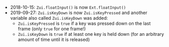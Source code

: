 * 2018-10-15: `Zui.floatInput()` is now `Ext.floatInput()`
* 2019-09-27: `Zui.isKeyDown` is now `Zui.isKeyPressed` and another variable also called `Zui.isKeyDown` was added:
  * `Zui.isKeyPressed` is `true` if a key was pressed down on the last frame (only `true` for one frame!)
  * `Zui.isKeyDown` is `true` if at least one key is held down (for an arbitrary amount of time until it is released)
